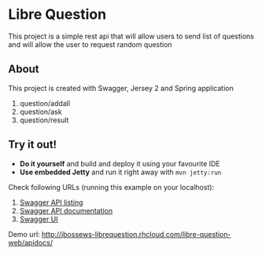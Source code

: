 Libre Question
=================
This project is a simple rest api that will allow users to send list of questions and will allow the user to request random question

About
-----

This project is created with Swagger, Jersey 2 and Spring application 

1. question/addall
2. question/ask
3. question/result

Try it out!
-----------
* **Do it yourself** and build and deploy it using your favourite IDE
* **Use embedded Jetty** and run it right away with `mvn jetty:run`

Check following URLs (running this example on your localhost):

1. [Swagger API listing](http://localhost:8080/libre-question/rest/api-docs/)
2. [Swagger API documentation](http://localhost:8080/libre-question/rest/api-docs/products)
3. [Swagger UI](http://localhost:8080/libre-question/apidocs/)

Demo url: 
http://jbossews-librequestion.rhcloud.com/libre-question-web/apidocs/

